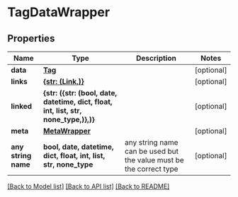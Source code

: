 # TagDataWrapper


## Properties
Name | Type | Description | Notes
------------ | ------------- | ------------- | -------------
**data** | [**Tag**](Tag.md) |  | [optional] 
**links** | [**{str: (Link,)}**](Link.md) |  | [optional] 
**linked** | **{str: ({str: (bool, date, datetime, dict, float, int, list, str, none_type,)},)}** |  | [optional] 
**meta** | [**MetaWrapper**](MetaWrapper.md) |  | [optional] 
**any string name** | **bool, date, datetime, dict, float, int, list, str, none_type** | any string name can be used but the value must be the correct type | [optional]

[[Back to Model list]](../README.md#documentation-for-models) [[Back to API list]](../README.md#documentation-for-api-endpoints) [[Back to README]](../README.md)


